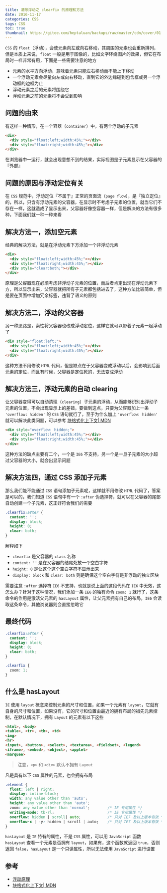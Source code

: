 ```yaml
---
title: 清除浮动之 clearfix 的原理和方法
date: 2016-11-17
categories: CSS
tags: CSS
toc: true
thumbnail: https://gitee.com/heptaluan/backups/raw/master/cdn/cover/01.webp
---
```


`CSS` 的 `float`（浮动），会使元素向左或向右移动，其周围的元素也会重新排列，但是本质上来说，`float` 一般是用于图像的，比如文字环绕图片的效果，但它在布局时一样非常有用，下面是一些需要注意的地方

<!--more-->

* 元素的水平方向浮动，意味着元素只能左右移动而不能上下移动
* 一个浮动元素会尽量向左或向右移动，直到它的外边缘碰到包含框或另一个浮动框的边框为止
* 浮动元素之后的元素将围绕它
* 浮动元素之前的元素将不会受到影响


## 问题的由来

有这样一种情形，在一个容器（`container`）中，有两个浮动的子元素

```html
<div>
  <div style="float:left;width:45%;"></div>
  <div style="float:right;width:45%;"></div>
</div>
```

在浏览器中一运行，就会出现意想不到的结果，实际视图是子元素显示在父容器的『外部』

## 问题的原因与浮动定位有关

在 `CSS` 规范中，浮动定位『不属于』正常的页面流（`page flow`），是『独立定位』的，所以，只含有浮动元素的父容器，在显示时不考虑子元素的位置，就当它们不存在一样，这就造成了显示出来，父容器好像空容器一样，但是解决的方法有很多种，下面我们就一种一种来看


## 解决方法一，添加空元素

经典的解决方法，就是在浮动元素下方添加一个非浮动元素

```html
<div>
  <div style="float:left;width:45%;"></div>
  <div style="float:right;width:45%;"></div>
  <div style="clear:both;"></div>
</div>
```

原理是父容器现在必须考虑非浮动子元素的位置，而后者肯定出现在浮动元素下方，所以显示出来，父容器就把所有子元素都包括进去了，这种方法比较简单，但是要在页面中增加冗余标签，违背了语义的原则

## 解决方法二，浮动的父容器

另一种思路是，索性将父容器也改成浮动定位，这样它就可以带着子元素一起浮动了

```html
<div style="float:left;">
  <div style="float:left;width:45%;"></div>
  <div style="float:right;width:45%;"></div>
</div>
```

这种方法不用修改 `HTML` 代码，但是缺点在于父容器变成浮动以后，会影响到后面元素的定位，而且有时候，父容器是定位死的，无法变成浮动

## 解决方法三，浮动元素的自动 clearing

让父容器变得可以自动清理（`clearing`）子元素的浮动，从而能够识别出浮动子元素的位置，不会出现显示上的差错，要做到这点，只要为父容器加上一条 `'overflow: hidden'` 的 `CSS` 语句就行了，至于为什么加上 `'overflow: hidden'` 就可以解决此类问题，可以参考 [块格式化上下文| MDN](https://developer.mozilla.org/zh-CN/docs/Web/Guide/CSS/Block_formatting_context)

```html
<div style="overflow: hidden;">
  <div style="float:left;width:45%;"></div>
  <div style="float:right;width:45%;"></div>
</div>
```

这种方法的缺点主要有二个，一个是 `IE6` 不支持，另一个是一旦子元素的大小超过父容器的大小，就会出显示问题

## 解决方法四，通过 CSS 添加子元素

那么我们能不能通过 `CSS` 语句添加子元素呢，这样就不用修改 `HTML` 代码了，答案是可以的，我们知道 `CSS` 语句中有一个 `:after` 伪选择符，就可以在父容器的尾部自动创建一个子元素，这正好符合我们的需要

```css
.clearfix:after {
  content: '';
  display: block;
  height: 0;
  clear: both;
}
```

解释如下

* `clearfix` 是父容器的 `class` 名称
* `content: ''` 是在父容器的结尾处放一个空白字符
* `height: 0` 是让这个这个空白字符不显示出来
* `display: block` 和 `clear: both` 则是确保这个空白字符是非浮动的独立区块

需要注意 `:after` 选择符 `IE6` 不支持，也就是说上面的这段代码在 `IE6` 中无效，这怎么办？针对于这种情况，我们添加一条 `IE6` 的独有命令 `zoom: 1` 就行了，这条命令的作用是激活父元素的 `hasLayout` 属性，让父元素拥有自己的布局，`IE6` 会读取这条命令，其他浏览器则会直接忽略它

## 最终代码

```css
.clearfix:after {
  content: '';
  display: block;
  height: 0;
  clear: both;
}

.clearfix {
  zoom: 1;
}
```

## 什么是 hasLayout

`IE` 使用 `layout` 概念来控制元素的尺寸和位置，如果一个元素有 `layout`，它就有自身的尺寸和位置，如果没有，它的尺寸和位置由最近的拥有布局的祖先元素控制，在默认情况下，拥有 `Layout` 的元素有以下这些

```html
<html>, <body>
<table>, <tr>, <th>, <td>
<img>
<hr>
<input>, <button>, <select>, <textarea>, <fieldset>, <legend>
<iframe>, <embed>, <object>, <applet>
<marquee>
```

> 注意，`<p>` 和 `<div>` 默认不拥有 `Layout`

凡是具有以下 `CSS` 属性的元素，也会拥有布局

```css
.element {
  float: left | right;
  display: inline-block;
  width: any value other than 'auto';
  height: any value other than 'auto';
  zoom: any value other than 'normal';        /* IE 专用属性 */
  writing-mode: tb-rl;                        /* IE 专用属性 */
  overflow: hidden | scroll| auto;            /* 只对 IE7 及以上版本有效 */
  overflow-x | -y: hidden | scroll | auto;    /* 只对 IE7 及以上版本有效 */
}
```

`hasLayout` 是 `IE` 特有的属性，不是 `CSS` 属性，可以用 `JavaScript` 函数 `hasLayout` 查看一个元素是否拥有 `layout`，如果有，这个函数就返回 `true`，否则返回 `false`，`hasLayout` 是一个只读属性，所以无法使用 `JavaScript` 进行设置



## 参考

* [浮动原理](http://www.w3cfuns.com/blog-5452328-5400604.html)
* [块格式化上下文| MDN](https://developer.mozilla.org/zh-CN/docs/Web/Guide/CSS/Block_formatting_context)
